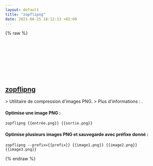 ```yaml
---
layout: default
title: "zopflipng"
date: 2021-06-25 18:12:13 +02:00
---
```

{% raw %}
<h2 id="zopflipng">
  <a href="/fr/common/zopflipng.html">zopflipng</a> <a href="#zopflipng"><svg class="icon">
    <use href="/assets/images/unicode_sprite.svg#link" />
  </svg></a>
</h2>
> Utilitaire de compression d'images PNG.
> Plus d'informations : <https://github.com/google/zopfli>.

#### Optimise une image PNG :
```shell
zopflipng {{entrée.png}} {{sortie.png}}
```
#### Optimise plusieurs images PNG et sauvegarde avec préfixe donné :
```shell
zopflipng --prefix={{prefix}} {{image1.png}} {{image2.png}} {{image3.png}}
```
{% endraw %}
